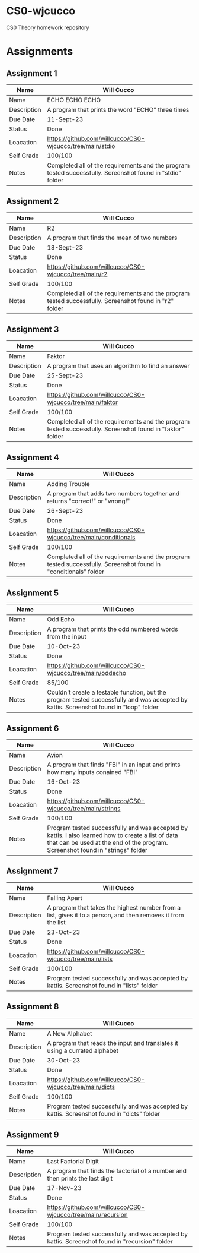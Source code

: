 # CS0-wjcucco
CS0 Theory homework repository

# Assignments

## Assignment 1

| Name | Will Cucco |
| --- | --- |
| Name | ECHO ECHO ECHO |
| Description | A program that prints the word "ECHO" three times |
| Due Date | 11-Sept-23 |
| Status | Done |
| Loacation | https://github.com/willcucco/CS0-wjcucco/tree/main/stdio |
| Self Grade | 100/100 |
| Notes | Completed all of the requirements and the program tested successfully. Screenshot found in "stdio" folder |


## Assignment 2

| Name | Will Cucco |
| --- | --- |
| Name | R2 |
| Description | A program that finds the mean of two numbers |
| Due Date | 18-Sept-23 |
| Status | Done |
| Loacation | https://github.com/willcucco/CS0-wjcucco/tree/main/r2 |
| Self Grade | 100/100 |
| Notes | Completed all of the requirements and the program tested successfully. Screenshot found in "r2" folder |


## Assignment 3

| Name | Will Cucco |
| --- | --- |
| Name | Faktor |
| Description | A program that uses an algorithm to find an answer |
| Due Date | 25-Sept-23 |
| Status | Done |
| Loacation | https://github.com/willcucco/CS0-wjcucco/tree/main/faktor |
| Self Grade | 100/100 |
| Notes | Completed all of the requirements and the program tested successfully. Screenshot found in "faktor" folder |


## Assignment 4

| Name | Will Cucco |
| --- | --- |
| Name | Adding Trouble |
| Description | A program that adds two numbers together and returns "correct!" or "wrong!" |
| Due Date | 26-Sept-23 |
| Status | Done |
| Loacation | https://github.com/willcucco/CS0-wjcucco/tree/main/conditionals |
| Self Grade | 100/100 |
| Notes | Completed all of the requirements and the program tested successfully. Screenshot found in "conditionals" folder |


## Assignment 5

| Name | Will Cucco |
| --- | --- |
| Name | Odd Echo |
| Description | A program that prints the odd numbered words from the input |
| Due Date | 10-Oct-23 |
| Status | Done |
| Loacation | https://github.com/willcucco/CS0-wjcucco/tree/main/oddecho |
| Self Grade | 85/100 |
| Notes | Couldn't create a testable function, but the program tested successfully and was accepted by kattis. Screenshot found in "loop" folder |


## Assignment 6

| Name | Will Cucco |
| --- | --- |
| Name | Avion |
| Description | A program that finds "FBI" in an input and prints how many inputs conained "FBI" |
| Due Date | 16-Oct-23 |
| Status | Done |
| Loacation | https://github.com/willcucco/CS0-wjcucco/tree/main/strings |
| Self Grade | 100/100 |
| Notes | Program tested successfully and was accepted by kattis. I also learned how to create a list of data that can be used at the end of the program. Screenshot found in "strings" folder |


## Assignment 7

| Name | Will Cucco |
| --- | --- |
| Name | Falling Apart |
| Description | A program that takes the highest number from a list, gives it to a person, and then removes it from the list |
| Due Date | 23-Oct-23 |
| Status | Done |
| Loacation | https://github.com/willcucco/CS0-wjcucco/tree/main/lists |
| Self Grade | 100/100 |
| Notes | Program tested successfully and was accepted by kattis. Screenshot found in "lists" folder |


## Assignment 8

| Name | Will Cucco |
| --- | --- |
| Name | A New Alphabet |
| Description | A program that reads the input and translates it using a currated alphabet |
| Due Date | 30-Oct-23 |
| Status | Done |
| Loacation | https://github.com/willcucco/CS0-wjcucco/tree/main/dicts |
| Self Grade | 100/100 |
| Notes | Program tested successfully and was accepted by kattis. Screenshot found in "dicts" folder |


## Assignment 9

| Name | Will Cucco |
| --- | --- |
| Name | Last Factorial Digit |
| Description | A program that finds the factorial of a number and then prints the last digit |
| Due Date | 17-Nov-23 |
| Status | Done |
| Loacation | https://github.com/willcucco/CS0-wjcucco/tree/main/recursion |
| Self Grade | 100/100 |
| Notes | Program tested successfully and was accepted by kattis. Screenshot found in "recursion" folder |